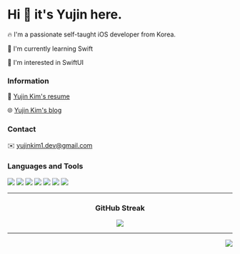 # Hi 👋 it's Yujin here.

:fire: I'm a passionate self-taught iOS developer from Korea.

:seedling: I'm currently learning Swift

:monocle_face: I'm interested in SwiftUI

### Information

:page_facing_up: [Yujin Kim's resume](https://pleasant-daphne-015.notion.site/a6e2c81a985a485fa94dd3ff2cc1542c?pvs=4)

:globe_with_meridians: [Yujin Kim's blog](https://inblog.ai/yujinkim1)

### Contact

✉️ yujinkim1.dev@gmail.com

### Languages and Tools

<img src="https://img.shields.io/badge/Swift-F05138?style=flat&logo=Swift&logoColor=FFF" /> <img src="https://img.shields.io/badge/UIKit-2396F3?style=flat&logo=UIKit&logoColor=FFF" /> <img src="https://img.shields.io/badge/Dart-0175C2?style=flate&logo=Dart&logoColor=FFF" /> <img src="https://img.shields.io/badge/Flutter-0175C2?style=flat&logo=Flutter&logoColor=FFF" /> <img src="https://img.shields.io/badge/VScode-007ACC?style=flat&logo=VisualStudioCode&logoColor=FFF" /> <img src="https://img.shields.io/badge/Xcode-147EFB?style=flat&logo=Xcode&logoColor=FFF" /> <img src="https://img.shields.io/badge/AndroidStudio-FFF?style=flat&logo=AndroidStudio&logoColor=3DDC84" /> 
<!-- <img src="https://img.shields.io/badge/SwiftUI-007FFF?style=flat&logo=Swift&logoColor=000" /> -->

---

<h3 align="center"> GitHub Streak </h3>
<div align="center">
    <img src="https://github-readme-streak-stats.herokuapp.com/?user=yujinkim1&theme=swift&hide_border=true" />
</div>

---

<div align="right">
    <img src="https://visitcount.itsvg.in/api?id=yujinkim1&icon=5&color=12" />
</div>
